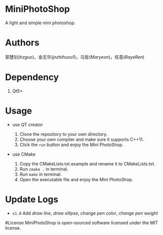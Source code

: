# MiniPhotoShop
A light and simple mini photoshop.

# Authors
郭慧钊(*hzguo*)，金志华(*jnzhihuoo1*)，马哲(*Maryeon*)，任意(*RayeRen*)

# Dependency
1. Qt5+

# Usage
- use QT creator
    1. Clone the repository to your own directory.
    2. Choose your own compiler and make sure it supports C++11.
    3. Click the `run` button and enjoy the Mini PhotoShop.
    
- use CMake
    1. Copy the CMakeLists.txt.example and rename it to CMakeLists.txt.
    2. Run `cmake .` in terminal.
    3. Run `make` in terminal.
    4. Open the executable file and enjoy the Mini PhotoShop.

# Update Logs
- `v1.0` Add *draw line*, *draw ellipse*, *change pen color*, *change pen weight*

#License
MiniPhotoShop is open-sourced software licensed under the MIT license.

